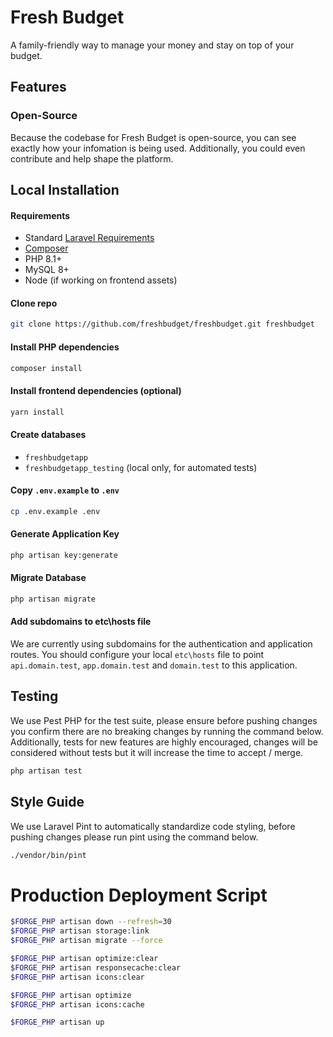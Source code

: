 # Fresh Budget 

A family-friendly way to manage your money and stay on top of your budget.

## Features

### Open-Source

Because the codebase for Fresh Budget is open-source, you can see exactly how your infomation is being used. Additionally, you could even contribute and help shape the platform.

## Local Installation

#### Requirements
- Standard [Laravel Requirements](https://laravel.com/docs/10.x/deployment#server-requirements)
- [Composer](https://getcomposer.org/)
- PHP 8.1+
- MySQL 8+
- Node (if working on frontend assets)

#### Clone repo

```bash
git clone https://github.com/freshbudget/freshbudget.git freshbudget
```

#### Install PHP dependencies

```bash
composer install
```

#### Install frontend dependencies (optional)

```bash
yarn install
```

#### Create databases

- `freshbudgetapp`
- `freshbudgetapp_testing` (local only, for automated tests)

#### Copy `.env.example` to `.env`

```bash
cp .env.example .env
```

#### Generate Application Key

```bash
php artisan key:generate
```

#### Migrate Database

```bash
php artisan migrate
```

#### Add subdomains to etc\hosts file

We are currently using subdomains for the authentication and application routes. You should configure your local `etc\hosts` file to point `api.domain.test`, `app.domain.test` and `domain.test` to this application.

## Testing

We use Pest PHP for the test suite, please ensure before pushing changes you confirm there are no breaking changes by running the command below. Additionally, tests for new features are highly encouraged, changes will be considered without tests but it will increase the time to accept / merge.

```bash
php artisan test
```

## Style Guide

We use Laravel Pint to automatically standardize code styling, before pushing changes please run pint using the command below.

```bash
./vendor/bin/pint
```

# Production Deployment Script

```bash
$FORGE_PHP artisan down --refresh=30
$FORGE_PHP artisan storage:link
$FORGE_PHP artisan migrate --force

$FORGE_PHP artisan optimize:clear 
$FORGE_PHP artisan responsecache:clear
$FORGE_PHP artisan icons:clear

$FORGE_PHP artisan optimize
$FORGE_PHP artisan icons:cache

$FORGE_PHP artisan up
```